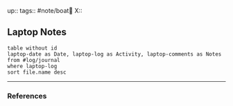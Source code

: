 up::
tags:: #note/boat🚤 
X:: 

## Laptop Notes


```dataview
table without id
laptop-date as Date, laptop-log as Activity, laptop-comments as Notes
from #log/journal 
where laptop-log
sort file.name desc
```


---

### References